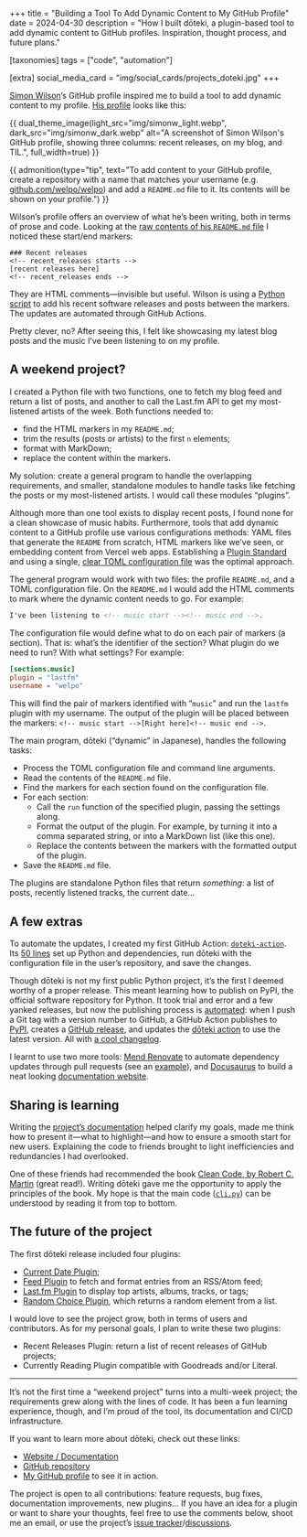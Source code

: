+++
title = "Building a Tool To Add Dynamic Content to My GitHub Profile"
date = 2024-04-30
description = "How I built dōteki, a plugin-based tool to add dynamic content to GitHub profiles. Inspiration, thought process, and future plans."

[taxonomies]
tags = ["code", "automation"]

[extra]
social_media_card = "img/social_cards/projects_doteki.jpg"
+++

[Simon Wilson](https://simonwillison.net/)’s GitHub profile inspired me to build a tool to add dynamic content to my profile. [His profile](https://github.com/simonw/simonw) looks like this:

{{ dual_theme_image(light_src="img/simonw_light.webp", dark_src="img/simonw_dark.webp" alt="A screenshot of Simon Wilson's GitHub profile, showing three columns: recent releases, on my blog, and TIL.", full_width=true) }}

{{ admonition(type="tip", text="To add content to your GitHub profile, create a repository with a name that matches your username (e.g. [github.com/welpo/welpo](https://github.com/welpo/welpo)) and add a `README.md` file to it. Its contents will be shown on your profile.") }}

Wilson’s profile offers an overview of what he’s been writing, both in terms of prose and code. Looking at the [raw contents of his `README.md` file](https://raw.githubusercontent.com/simonw/simonw/main/README.md) I noticed these start/end markers:

```txt,hl_lines=2 4
### Recent releases
<!-- recent_releases starts -->
[recent releases here]
<!-- recent_releases ends -->
```

They are HTML comments—invisible but useful. Wilson is using a [Python script](https://github.com/simonw/simonw/blob/main/build_readme.py) to add his recent software releases and posts between the markers. The updates are automated through GitHub Actions.

Pretty clever, no? After seeing this, I felt like showcasing my latest blog posts and the music I’ve been listening to on my profile.

## A weekend project?

I created a Python file with two functions, one to fetch my blog feed and return a list of posts, and another to call the Last.fm  API to get my most-listened artists of the week. Both functions needed to:

- find the HTML markers in my `README.md`;
- trim the results (posts or artists) to the first `n` elements;
- format with MarkDown;
- replace the content within the markers.

My solution: create a general program to handle the overlapping requirements, and smaller, standalone modules to handle tasks like fetching the posts or my most-listened artists. I would call these modules “plugins”.

Although more than one tool exists to display recent posts, I found none for a clean showcase of music habits. Furthermore, tools that add dynamic content to a GitHub profile use various configurations methods: YAML files that generate the `README` from scratch, HTML markers like we’ve seen, or embedding content from Vercel web apps. Establishing a [Plugin Standard](https://doteki.org/docs/developer-guide/plugin-standard) and using a single, [clear TOML configuration file](https://doteki.org/docs/configuration/) was the optimal approach.

The general program would work with two files: the profile `README.md`, and a TOML configuration file. On the `README.md` I would add the HTML comments to mark where the dynamic content needs to go. For example:

```markdown
I've been listening to <!-- music start --><!-- music end -->.
```

The configuration file would define what to do on each pair of markers (a section). That is: what’s the identifier of the section? What plugin do we need to run? With what settings? For example:

```toml
[sections.music]
plugin = "lastfm"
username = "welpo"
```

This will find the pair of markers identified with “`music`” and run the `lastfm` plugin with my username. The output of the plugin will be placed between the markers: `<!-- music start -->[Right here]<!-- music end -->`.

The main program, dōteki (“dynamic” in Japanese), handles the following tasks:

- Process the TOML configuration file and command line arguments.
- Read the contents of the `README.md` file.
- Find the markers for each section found on the configuration file.
- For each section:
  - Call the `run` function of the specified plugin, passing the settings along.
  - Format the output of the plugin. For example, by turning it into a comma separated string, or into a MarkDown list (like this one).
  - Replace the contents between the markers with the formatted output of the plugin.
- Save the `README.md` file.

The plugins are standalone Python files that return *something*: a list of posts, recently listened tracks, the current date…

## A few extras

To automate the updates, I created my first GitHub Action: [`doteki-action`](https://github.com/welpo/doteki-action). Its [50 lines](https://github.com/welpo/doteki-action/blob/main/action.yaml) set up Python and dependencies, run dōteki with the configuration file in the user’s repository, and save the changes.

Though dōteki is not my first public Python project, it’s the first I deemed worthy of a proper release. This meant learning how to publish on PyPI, the official software repository for Python. It took trial and error and a few yanked releases, but now the publishing process is [automated](https://github.com/welpo/doteki/blob/main/.github/workflows/cd.yml): when I push a Git tag with a version number to GitHub, a GitHub Action publishes to [PyPI](https://pypi.org/project/doteki/), creates a [GitHub release](https://github.com/welpo/doteki/releases), and updates the [dōteki action](https://github.com/welpo/doteki-action) to use the latest version. All with [a cool changelog](https://github.com/welpo/doteki/blob/main/CHANGELOG.md).

I learnt to use two more tools: [Mend Renovate](https://www.mend.io/renovate/) to automate dependency updates through pull requests (see an [example](https://github.com/welpo/doteki/pull/26)), and [Docusaurus](https://docusaurus.io/) to build a neat looking [documentation website](https://doteki.org/).

## Sharing is learning

Writing the [project’s documentation](https://doteki.org/docs) helped clarify my goals, made me think how to present it—what to highlight—and how to ensure a smooth start for new users. Explaining the code to friends brought to light inefficiencies and redundancies I had overlooked.

One of these friends had recommended the book [Clean Code, by Robert C. Martin](https://www.oreilly.com/library/view/clean-code-a/9780136083238/) (great read!). Writing dōteki gave me the opportunity to apply the principles of the book. My hope is that the main code ([`cli.py`](https://github.com/welpo/doteki/blob/main/doteki/cli.py)) can be understood by reading it from top to bottom.

## The future of the project

The first dōteki release included four plugins:

- [Current Date Plugin](https://doteki.org/docs/plugins/current_date);
- [Feed Plugin](https://doteki.org/docs/plugins/feed) to fetch and format entries from an RSS/Atom feed;
- [Last.fm Plugin](https://doteki.org/docs/plugins/lastfm) to display top artists, albums, tracks, or tags;
- [Random Choice Plugin](https://doteki.org/docs/plugins/random_choice), which returns a random element from a list.

I would love to see the project grow, both in terms of users and contributors. As for my personal goals, I plan to write these two plugins:

- Recent Releases Plugin: return a list of recent releases of GitHub projects;
- Currently Reading Plugin compatible with Goodreads and/or Literal.

---

It’s not the first time a “weekend project” turns into a multi-week project; the requirements grew along with the lines of code. It has been a fun learning experience, though, and I’m proud of the tool, its documentation and CI/CD infrastructure.

If you want to learn more about dōteki, check out these links:

- [Website / Documentation](https://doteki.org/)
- [GitHub repository](https://github.com/welpo/doteki)
- [My GitHub profile](https://github.com/welpo) to see it in action.

The project is open to all contributions: feature requests, bug fixes, documentation improvements, new plugins… If you have an idea for a plugin or want to share your thoughts, feel free to use the comments below, shoot me an email, or use the project’s [issue tracker](https://github.com/welpo/doteki/issues)/[discussions](https://github.com/welpo/doteki/discussions).
